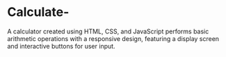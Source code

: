 # Calculate-
A calculator created using HTML, CSS, and JavaScript performs basic arithmetic operations with a responsive design, featuring a display screen and interactive buttons for user input.
